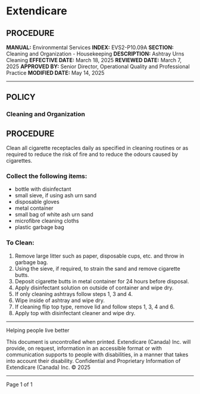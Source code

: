 # Extendicare

## PROCEDURE

**MANUAL:** Environmental Services
**INDEX:** EVS2-P10.09A
**SECTION:** Cleaning and Organization - Housekeeping
**DESCRIPTION:** Ashtray Urns Cleaning
**EFFECTIVE DATE:** March 18, 2025
**REVIEWED DATE:** March 7, 2025
**APPROVED BY:** Senior Director, Operational Quality and Professional Practice
**MODIFIED DATE:** May 14, 2025

----

## POLICY

### Cleaning and Organization

## PROCEDURE

Clean all cigarette receptacles daily as specified in cleaning routines or as required to reduce the risk of fire and to reduce the odours caused by cigarettes.

### Collect the following items:
- bottle with disinfectant
- small sieve, if using ash urn sand
- disposable gloves
- metal container
- small bag of white ash urn sand
- microfibre cleaning cloths
- plastic garbage bag

### To Clean:
1. Remove large litter such as paper, disposable cups, etc. and throw in garbage bag.
2. Using the sieve, if required, to strain the sand and remove cigarette butts.
3. Deposit cigarette butts in metal container for 24 hours before disposal.
4. Apply disinfectant solution on outside of container and wipe dry.
5. If only cleaning ashtrays follow steps 1, 3 and 4.
6. Wipe inside of ashtray and wipe dry.
7. If cleaning flip top type, remove lid and follow steps 1, 3, 4 and 6.
8. Apply top with disinfectant cleaner and wipe dry.

----

Helping people live better

This document is uncontrolled when printed. Extendicare (Canada) Inc. will provide, on request, information in an accessible format or with communication supports to people with disabilities, in a manner that takes into account their disability. Confidential and Proprietary Information of Extendicare (Canada) Inc. © 2025

----

Page 1 of 1